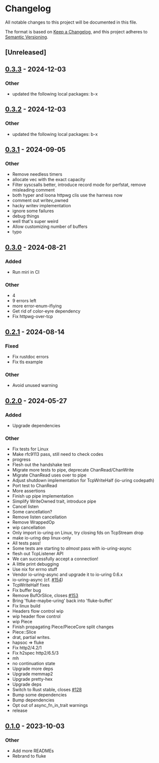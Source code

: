 # Changelog

All notable changes to this project will be documented in this file.

The format is based on [Keep a Changelog](https://keepachangelog.com/en/1.0.0/),
and this project adheres to [Semantic Versioning](https://semver.org/spec/v2.0.0.html).

## [Unreleased]

## [0.3.3](https://github.com/bearcove/loona/compare/buffet-v0.3.2...buffet-v0.3.3) - 2024-12-03

### Other

- updated the following local packages: b-x

## [0.3.2](https://github.com/bearcove/loona/compare/buffet-v0.3.1...buffet-v0.3.2) - 2024-12-03

### Other

- updated the following local packages: b-x

## [0.3.1](https://github.com/bearcove/loona/compare/buffet-v0.3.0...buffet-v0.3.1) - 2024-09-05

### Other
- Remove needless timers
- allocate vec with the exact capacity
- Filter syscsalls better, introduce record mode for perfstat, remove misleading comment
- both hyper and loona httpwg clis use the harness now
- comment out writev_owned
- hacky writev implementation
- ignore some failures
- debug things
- well that's super weird
- Allow customizing number of buffers
- typo

## [0.3.0](https://github.com/bearcove/loona/compare/buffet-v0.2.1...buffet-v0.3.0) - 2024-08-21

### Added
- Run miri in CI

### Other
- 4
- 9 errors left
- more error-enum-ifiying
- Get rid of color-eyre dependency
- Fix httpwg-over-tcp

## [0.2.1](https://github.com/bearcove/loona/compare/buffet-v0.2.0...buffet-v0.2.1) - 2024-08-14

### Fixed
- Fix rustdoc errors
- Fix tls example

### Other
- Avoid unused warning

## [0.2.0](https://github.com/bearcove/fluke/compare/fluke-buffet-v0.1.0...fluke-buffet-v0.2.0) - 2024-05-27

### Added
- Upgrade dependencies

### Other
- Fix tests for Linux
- Make rfc9113 pass, still need to check codes
- progress
- Flesh out the handshake test
- Migrate more tests to pipe, deprecate ChanRead/ChanWrite
- Migrate ChanRead uses over to pipe
- Adjust shutdown implementation for TcpWriteHalf (io-uring codepath)
- Port test to ChanRead
- More assertions
- Finish up pipe implementation
- Simplify WriteOwned trait, introduce pipe
- Cancel listen
- Some cancellation?
- Remove listen cancellation
- Remove WrappedOp
- wip cancellation
- Only import io-uring on Linux, try closing fds on TcpStream drop
- make io-uring dep linux-only
- All tests pass!
- Some tests are starting to _almost_ pass with io-uring-async
- flesh out TcpListener API
- We can successfully accept a connection!
- A little print debugging
- Use nix for errno stuff
- Vendor io-uring-async and upgrade it to io-uring 0.6.x
- io-uring-async (cf. [#154](https://github.com/bearcove/fluke/pull/154))
- TcpWriteHalf fixes
- Fix buffer bug
- Remove BufOrSlice, closes [#153](https://github.com/bearcove/fluke/pull/153)
- Bring 'fluke-maybe-uring' back into 'fluke-buffet'
- Fix linux build
- Headers flow control wip
- wip header flow control
- wip Piece
- Finish propagating Piece/PieceCore split changes
- Piece::Slice
- drat, partial writes.
- hapsoc => fluke
- Fix http2/4.2/1
- Fix h2spec http2/6.5/3
- mh
- no continuation state
- Upgrade more deps
- Upgrade memmap2
- Upgrade pretty-hex
- Upgrade deps
- Switch to Rust stable, closes [#128](https://github.com/bearcove/fluke/pull/128)
- Bump some dependencies
- Bump dependencies
- Opt out of async_fn_in_trait warnings
- release

## [0.1.0](https://github.com/bearcove/fluke/releases/tag/fluke-buffet-v0.1.0) - 2023-10-03

### Other

- Add more READMEs
- Rebrand to fluke
